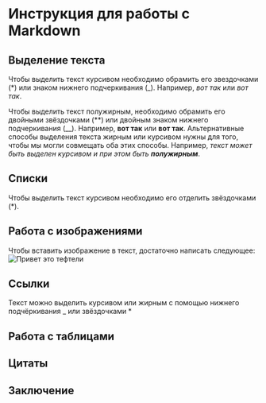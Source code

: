 # Инструкция для работы с Markdown

## Выделение текста

Чтобы выделить текст курсивом необходимо обрамить его звездочками (*) или знаком нижнего подчеркивания (_). Например, *вот так* или _вот так_.

Чтобы выделить текст полужирным, необходимо обрамить его двойными звёздочками (**) или двойным знаком нижнего подчеркивания (__). Например, **вот так** или __вот так__.
Альтернативные способы выделения текста жирным или курсивом нужны для того, чтобы мы могли совмещать оба этих способы. Например, _текст может быть выделен курсивом и при этом быть **полужирным**_.

## Списки
Чтобы выделить текст курсивом необходимо его отделить звёздочками (*).
## Работа с изображениями

Чтобы вставить изображение в текст, достаточно написать следующее:
![Привет это тефтели](ggg.jpg)


## Ссылки

Текст можно выделить курсивом или жирным  с помощью нижнего подчёркивания _ или звёздочками *

## Работа с таблицами

## Цитаты

## Заключение